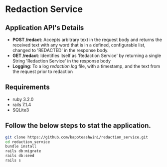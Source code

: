 # Redaction Service

## Application API's Details

- **POST /redact**: Accepts arbitrary text in the request body and returns the received text with any word that is in a defined, configurable list, changed to 'REDACTED' in the response body.
- **GET /redact**: Identifies itself as 'Redaction Service' by returning a single String 'Redaction Service' in the response body
- **Logging**: To a log *redaction.log* file, with a timestamp, and the text from the request prior to redaction

## Requirements

- ruby 3.2.0
- rails 7.1.4
- SQLite3


## Follow the below steps to stat the application.

```bash
git clone https://github.com/kapoteashwini/redaction_service.git
cd redaction_service
bundle install
rails db:migrate
rails db:seed
rails s
